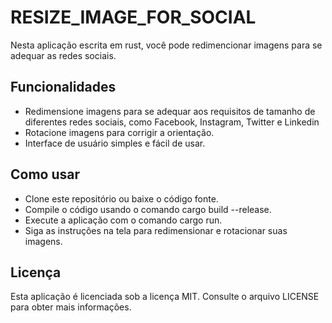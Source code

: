 # RESIZE_IMAGE_FOR_SOCIAL

Nesta aplicação escrita em rust, você pode redimencionar imagens para se adequar as redes sociais. 

## Funcionalidades
* Redimensione imagens para se adequar aos requisitos de tamanho de diferentes redes sociais, como Facebook, Instagram, Twitter e Linkedin
* Rotacione imagens para corrigir a orientação.
* Interface de usuário simples e fácil de usar.

## Como usar

* Clone este repositório ou baixe o código fonte.
* Compile o código usando o comando cargo build --release.
* Execute a aplicação com o comando cargo run.
* Siga as instruções na tela para redimensionar e rotacionar suas imagens.

## Licença

Esta aplicação é licenciada sob a licença MIT. Consulte o arquivo LICENSE para obter mais informações.
